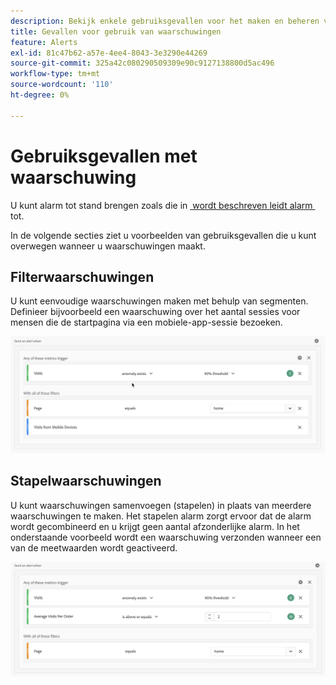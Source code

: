 ```yaml
---
description: Bekijk enkele gebruiksgevallen voor het maken en beheren van waarschuwingen.
title: Gevallen voor gebruik van waarschuwingen
feature: Alerts
exl-id: 81c47b62-a57e-4ee4-8043-3e3290e44269
source-git-commit: 325a42c080290509309e90c9127138800d5ac496
workflow-type: tm+mt
source-wordcount: '110'
ht-degree: 0%

---
```


# Gebruiksgevallen met waarschuwing

U kunt alarm tot stand brengen zoals die in [&#x200B; wordt beschreven leidt alarm &#x200B;](alert-builder.md) tot.

In de volgende secties ziet u voorbeelden van gebruiksgevallen die u kunt overwegen wanneer u waarschuwingen maakt.

## Filterwaarschuwingen

U kunt eenvoudige waarschuwingen maken met behulp van segmenten. Definieer bijvoorbeeld een waarschuwing over het aantal sessies voor mensen die de startpagina via een mobiele-app-sessie bezoeken.


![](assets/alerts-example1.png)



## Stapelwaarschuwingen

U kunt waarschuwingen samenvoegen (stapelen) in plaats van meerdere waarschuwingen te maken. Het stapelen alarm zorgt ervoor dat de alarm wordt gecombineerd en u krijgt geen aantal afzonderlijke alarm. In het onderstaande voorbeeld wordt een waarschuwing verzonden wanneer een van de meetwaarden wordt geactiveerd.

![](assets/alerts-example2.png)
